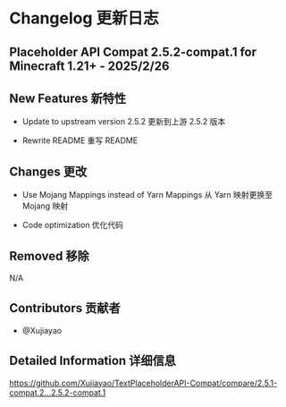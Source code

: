 # Changelog 更新日志

## Placeholder API Compat 2.5.2-compat.1 for Minecraft 1.21+ - 2025/2/26

## New Features 新特性

- Update to upstream version 2.5.2
  更新到上游 2.5.2 版本

- Rewrite README
  重写 README

## Changes 更改

- Use Mojang Mappings instead of Yarn Mappings
  从 Yarn 映射更换至 Mojang 映射

- Code optimization
  优化代码

## Removed 移除

N/A

## Contributors 贡献者

- @Xujiayao

## Detailed Information 详细信息

https://github.com/Xujiayao/TextPlaceholderAPI-Compat/compare/2.5.1-compat.2...2.5.2-compat.1